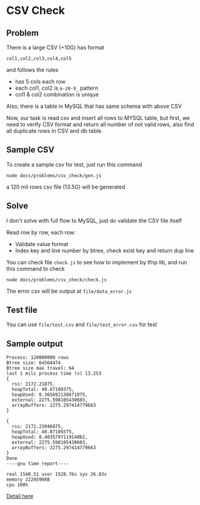 # CSV Check

## Problem

There is a large CSV (+10G) has format

    col1,col2,col3,col4,col5

and follows the rules

- has 5 cols each row
- each col1, col2 is `a-z0-9_` pattern
- col1 & col2 combination is unique

Also, there is a table in MySQL that has same schema with above CSV

Now, our task is read csv and insert all rows to MYSQL table, but first, we need to verify CSV format and return all number of not valid rows, also find all duplicate rows in CSV and db table.

## Sample CSV

To create a sample csv for test, just run this command

    node docs/problems/csv_check/gen.js

a 120 mil rows csv file (13.5G) will be generated

## Solve

I don't solve with full flow to MySQL, just do validate the CSV file itself

Read row by row, each row:

- Validate value format
- Index key and line number by btree, check exist key and return dup line

You can check file `check.js` to see how to implement by tfnp lib, and run this command to check

    node docs/problems/csv_check/check.js

The error csv will be output at `file/data_error.js`

## Test file

You can use `file/test.csv` and `file/test_error.csv` for test

## Sample output

    Process: 120000000 rows
    Btree size: 64564474
    Btree size max travel: 64
    last 1 mils process time (s) 13.253
    {
      rss: 2172.21875,
      heapTotal: 40.87109375,
      heapUsed: 8.365692138671875,
      external: 2275.598105430603,
      arrayBuffers: 2275.297414779663
    }

    {
      rss: 2172.23046875,
      heapTotal: 40.87109375,
      heapUsed: 8.403579711914062,
      external: 2275.598105430603,
      arrayBuffers: 2275.297414779663
    }
    Done
    ----gnu time report----

    real 1540.51 user 1528.76s sys 26.83s
    memory 2224596KB
    cpu 100%

[Detail here](./log_result.md)
